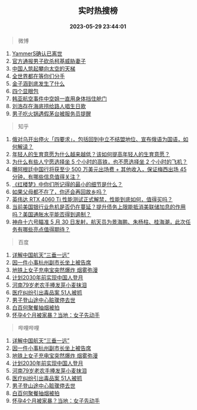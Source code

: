 <div align="center"><h2>实时热搜榜</h2><h4>2023-05-29 23:44:01</h4></div>

> 微博  

1. [YammerS确认已离世](https://s.weibo.com/weibo?q=%23YammerS%E7%A1%AE%E8%AE%A4%E5%B7%B2%E7%A6%BB%E4%B8%96%23&t=31&band_rank=1&Refer=top)<br />
2. [官方通报男子砍杀柯基威胁妻子](https://s.weibo.com/weibo?q=%23%E5%AE%98%E6%96%B9%E9%80%9A%E6%8A%A5%E7%94%B7%E5%AD%90%E7%A0%8D%E6%9D%80%E6%9F%AF%E5%9F%BA%E5%A8%81%E8%83%81%E5%A6%BB%E5%AD%90%23&t=31&band_rank=2&Refer=top)<br />
3. [中国人筑起攀向太空的天梯](https://s.weibo.com/weibo?q=%23%E4%B8%AD%E5%9B%BD%E4%BA%BA%E7%AD%91%E8%B5%B7%E6%94%80%E5%90%91%E5%A4%AA%E7%A9%BA%E7%9A%84%E5%A4%A9%E6%A2%AF%23&t=31&band_rank=3&Refer=top)<br />
4. [全世界都在等你们分手](https://s.weibo.com/weibo?q=%E5%85%A8%E4%B8%96%E7%95%8C%E9%83%BD%E5%9C%A8%E7%AD%89%E4%BD%A0%E4%BB%AC%E5%88%86%E6%89%8B&t=31&band_rank=4&Refer=top)<br />
5. [金子涵到底发生了什么](https://s.weibo.com/weibo?q=%23%E9%87%91%E5%AD%90%E6%B6%B5%E5%88%B0%E5%BA%95%E5%8F%91%E7%94%9F%E4%BA%86%E4%BB%80%E4%B9%88%23&t=31&band_rank=5&Refer=top)<br />
6. [四个显眼包](https://s.weibo.com/weibo?q=%E5%9B%9B%E4%B8%AA%E6%98%BE%E7%9C%BC%E5%8C%85&t=31&band_rank=6&Refer=top)<br />
7. [韩亚航空事件中空姐一直用身体挡住舱门](https://s.weibo.com/weibo?q=%23%E9%9F%A9%E4%BA%9A%E8%88%AA%E7%A9%BA%E4%BA%8B%E4%BB%B6%E4%B8%AD%E7%A9%BA%E5%A7%90%E4%B8%80%E7%9B%B4%E7%94%A8%E8%BA%AB%E4%BD%93%E6%8C%A1%E4%BD%8F%E8%88%B1%E9%97%A8%23&t=31&band_rank=7&Refer=top)<br />
8. [刘浩存在海底捞给路人唱生日歌](https://s.weibo.com/weibo?q=%23%E5%88%98%E6%B5%A9%E5%AD%98%E5%9C%A8%E6%B5%B7%E5%BA%95%E6%8D%9E%E7%BB%99%E8%B7%AF%E4%BA%BA%E5%94%B1%E7%94%9F%E6%97%A5%E6%AD%8C%23&t=31&band_rank=8&Refer=top)<br />
9. [男子吃火锅遇假茅台被服务员提醒](https://s.weibo.com/weibo?q=%23%E7%94%B7%E5%AD%90%E5%90%83%E7%81%AB%E9%94%85%E9%81%87%E5%81%87%E8%8C%85%E5%8F%B0%E8%A2%AB%E6%9C%8D%E5%8A%A1%E5%91%98%E6%8F%90%E9%86%92%23&t=31&band_rank=9&Refer=top)<br />

> 知乎  

1. [俄对乌开出停火「四要求」，包括回到中立不结盟地位、宣布俄语为国语，如何解读？](https://www.zhihu.com/question/603591105)<br />
2. [年轻人的生育意愿为什么越来越低？该如何提高年轻人的生育意愿？](https://www.zhihu.com/question/603504362)<br />
3. [为什么有些人宁愿选择坐 5 个小时的高铁，也不愿选择坐 2 个小时的飞机？](https://www.zhihu.com/question/266525950)<br />
4. [曝阿根廷中国行将获至少 500 万美元出场费 + 其他收入，保证梅西出场 45 分钟，有哪些信息值得关注？](https://www.zhihu.com/question/603618670)<br />
5. [《红楼梦》中你们所记得的最小的细节是什么？](https://www.zhihu.com/question/39926189)<br />
6. [如果父母都不在了，你还会再回故乡吗？](https://www.zhihu.com/question/575489954)<br />
7. [英伟达 RTX 4060 Ti 性能测试正式解禁，性能到底如何，值得买吗？](https://www.zhihu.com/question/602839726)<br />
8. [当前美国银行业危机是否仍在蔓延？提升债务上限能抵消美联储加息的作用吗？美国通胀水平能否得到遏制？](https://www.zhihu.com/question/602979053)<br />
9. [神舟十六号瞄准 5 月 30 日发射，航天员为景海鹏、朱杨柱、桂海潮，此次任务有哪些亮点值得期待？](https://www.zhihu.com/question/603578672)<br />

> 百度  

1. [详解中国航天“三垂一远”](https://www.baidu.com/s?wd=%E8%AF%A6%E8%A7%A3%E4%B8%AD%E5%9B%BD%E8%88%AA%E5%A4%A9%E2%80%9C%E4%B8%89%E5%9E%82%E4%B8%80%E8%BF%9C%E2%80%9D&sa=fyb_news&rsv_dl=fyb_news)<br />
2. [因一件小事杭州副市长坐上被告席](https://www.baidu.com/s?wd=%E5%9B%A0%E4%B8%80%E4%BB%B6%E5%B0%8F%E4%BA%8B%E6%9D%AD%E5%B7%9E%E5%89%AF%E5%B8%82%E9%95%BF%E5%9D%90%E4%B8%8A%E8%A2%AB%E5%91%8A%E5%B8%AD&sa=fyb_news&rsv_dl=fyb_news)<br />
3. [地铁上女子充电宝突然爆炸 烟雾弥漫](https://www.baidu.com/s?wd=%E5%9C%B0%E9%93%81%E4%B8%8A%E5%A5%B3%E5%AD%90%E5%85%85%E7%94%B5%E5%AE%9D%E7%AA%81%E7%84%B6%E7%88%86%E7%82%B8+%E7%83%9F%E9%9B%BE%E5%BC%A5%E6%BC%AB&sa=fyb_news&rsv_dl=fyb_news)<br />
4. [计划2030年前实现中国人登月](https://www.baidu.com/s?wd=%E8%AE%A1%E5%88%922030%E5%B9%B4%E5%89%8D%E5%AE%9E%E7%8E%B0%E4%B8%AD%E5%9B%BD%E4%BA%BA%E7%99%BB%E6%9C%88&sa=fyb_news&rsv_dl=fyb_news)<br />
5. [河南79岁老农手捧发芽小麦抹泪](https://www.baidu.com/s?wd=%E6%B2%B3%E5%8D%9779%E5%B2%81%E8%80%81%E5%86%9C%E6%89%8B%E6%8D%A7%E5%8F%91%E8%8A%BD%E5%B0%8F%E9%BA%A6%E6%8A%B9%E6%B3%AA&sa=fyb_news&rsv_dl=fyb_news)<br />
6. [医疗纠纷引出毒品案 51人被抓](https://www.baidu.com/s?wd=%E5%8C%BB%E7%96%97%E7%BA%A0%E7%BA%B7%E5%BC%95%E5%87%BA%E6%AF%92%E5%93%81%E6%A1%88+51%E4%BA%BA%E8%A2%AB%E6%8A%93&sa=fyb_news&rsv_dl=fyb_news)<br />
7. [男子登山途中心脏骤停去世](https://www.baidu.com/s?wd=%E7%94%B7%E5%AD%90%E7%99%BB%E5%B1%B1%E9%80%94%E4%B8%AD%E5%BF%83%E8%84%8F%E9%AA%A4%E5%81%9C%E5%8E%BB%E4%B8%96&sa=fyb_news&rsv_dl=fyb_news)<br />
8. [白百何聚餐抽烟被拍](https://www.baidu.com/s?wd=%E7%99%BD%E7%99%BE%E4%BD%95%E8%81%9A%E9%A4%90%E6%8A%BD%E7%83%9F%E8%A2%AB%E6%8B%8D&sa=fyb_news&rsv_dl=fyb_news)<br />
9. [怀孕4个月被家暴？当地：女子先动手](https://www.baidu.com/s?wd=%E6%80%80%E5%AD%954%E4%B8%AA%E6%9C%88%E8%A2%AB%E5%AE%B6%E6%9A%B4%EF%BC%9F%E5%BD%93%E5%9C%B0%EF%BC%9A%E5%A5%B3%E5%AD%90%E5%85%88%E5%8A%A8%E6%89%8B&sa=fyb_news&rsv_dl=fyb_news)<br />

> 哔哩哔哩  

1. [详解中国航天“三垂一远”](https://www.baidu.com/s?wd=%E8%AF%A6%E8%A7%A3%E4%B8%AD%E5%9B%BD%E8%88%AA%E5%A4%A9%E2%80%9C%E4%B8%89%E5%9E%82%E4%B8%80%E8%BF%9C%E2%80%9D&sa=fyb_news&rsv_dl=fyb_news)<br />
2. [因一件小事杭州副市长坐上被告席](https://www.baidu.com/s?wd=%E5%9B%A0%E4%B8%80%E4%BB%B6%E5%B0%8F%E4%BA%8B%E6%9D%AD%E5%B7%9E%E5%89%AF%E5%B8%82%E9%95%BF%E5%9D%90%E4%B8%8A%E8%A2%AB%E5%91%8A%E5%B8%AD&sa=fyb_news&rsv_dl=fyb_news)<br />
3. [地铁上女子充电宝突然爆炸 烟雾弥漫](https://www.baidu.com/s?wd=%E5%9C%B0%E9%93%81%E4%B8%8A%E5%A5%B3%E5%AD%90%E5%85%85%E7%94%B5%E5%AE%9D%E7%AA%81%E7%84%B6%E7%88%86%E7%82%B8+%E7%83%9F%E9%9B%BE%E5%BC%A5%E6%BC%AB&sa=fyb_news&rsv_dl=fyb_news)<br />
4. [计划2030年前实现中国人登月](https://www.baidu.com/s?wd=%E8%AE%A1%E5%88%922030%E5%B9%B4%E5%89%8D%E5%AE%9E%E7%8E%B0%E4%B8%AD%E5%9B%BD%E4%BA%BA%E7%99%BB%E6%9C%88&sa=fyb_news&rsv_dl=fyb_news)<br />
5. [河南79岁老农手捧发芽小麦抹泪](https://www.baidu.com/s?wd=%E6%B2%B3%E5%8D%9779%E5%B2%81%E8%80%81%E5%86%9C%E6%89%8B%E6%8D%A7%E5%8F%91%E8%8A%BD%E5%B0%8F%E9%BA%A6%E6%8A%B9%E6%B3%AA&sa=fyb_news&rsv_dl=fyb_news)<br />
6. [医疗纠纷引出毒品案 51人被抓](https://www.baidu.com/s?wd=%E5%8C%BB%E7%96%97%E7%BA%A0%E7%BA%B7%E5%BC%95%E5%87%BA%E6%AF%92%E5%93%81%E6%A1%88+51%E4%BA%BA%E8%A2%AB%E6%8A%93&sa=fyb_news&rsv_dl=fyb_news)<br />
7. [男子登山途中心脏骤停去世](https://www.baidu.com/s?wd=%E7%94%B7%E5%AD%90%E7%99%BB%E5%B1%B1%E9%80%94%E4%B8%AD%E5%BF%83%E8%84%8F%E9%AA%A4%E5%81%9C%E5%8E%BB%E4%B8%96&sa=fyb_news&rsv_dl=fyb_news)<br />
8. [白百何聚餐抽烟被拍](https://www.baidu.com/s?wd=%E7%99%BD%E7%99%BE%E4%BD%95%E8%81%9A%E9%A4%90%E6%8A%BD%E7%83%9F%E8%A2%AB%E6%8B%8D&sa=fyb_news&rsv_dl=fyb_news)<br />
9. [怀孕4个月被家暴？当地：女子先动手](https://www.baidu.com/s?wd=%E6%80%80%E5%AD%954%E4%B8%AA%E6%9C%88%E8%A2%AB%E5%AE%B6%E6%9A%B4%EF%BC%9F%E5%BD%93%E5%9C%B0%EF%BC%9A%E5%A5%B3%E5%AD%90%E5%85%88%E5%8A%A8%E6%89%8B&sa=fyb_news&rsv_dl=fyb_news)<br />
